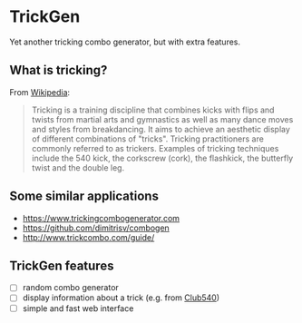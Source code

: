 # TrickGen

Yet another tricking combo generator, but with extra features.

## What is tricking?

From [Wikipedia](https://en.wikipedia.org/wiki/Tricking_(martial_arts)):

> Tricking is a training discipline that combines kicks with flips and twists from martial arts and gymnastics as well as many dance moves and styles from breakdancing. It aims to achieve an aesthetic display of different combinations of "tricks". Tricking practitioners are commonly referred to as trickers. Examples of tricking techniques include the 540 kick, the corkscrew (cork), the flashkick, the butterfly twist and the double leg.

## Some similar applications

- https://www.trickingcombogenerator.com
- https://github.com/dimitrisv/combogen
- http://www.trickcombo.com/guide/

## TrickGen features

- [ ] random combo generator
- [ ] display information about a trick (e.g. from [Club540](http://www.club540.com/tricktionary))
- [ ] simple and fast web interface

